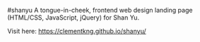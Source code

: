 #shanyu
A tongue-in-cheek, frontend web design landing page (HTML/CSS, JavaScript, jQuery) for Shan Yu.

Visit here: https://clementkng.github.io/shanyu/
